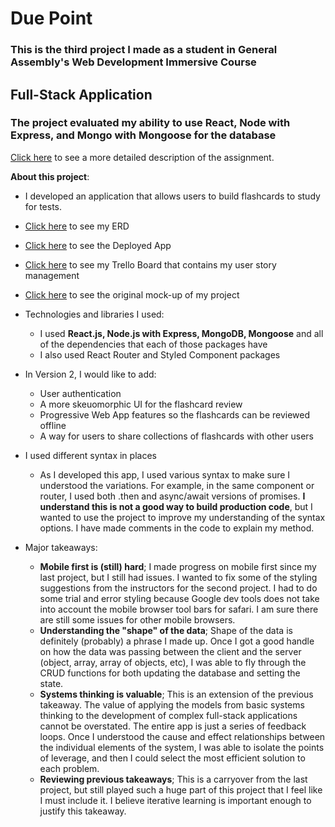 # Due Point

### This is the third project I made as a student in General Assembly's Web Development Immersive Course

## Full-Stack Application

### The project evaluated my ability to use React, Node with Express, and Mongo with Mongoose for the database

[Click here](/Project_Guidelines_README.md) to see a more detailed description of the assignment.

**About this project**:
  - I developed an application that allows users to build flashcards to study for tests.
  - [Click here](/Due_Point_ERD.pdf) to see my ERD
  - [Click here](https://due-point.herokuapp.com/) to see the Deployed App
  - [Click here](https://trello.com/b/Qznu4Q1Y/jacksonwdithirdproject) to see my Trello Board that contains my user story management
  - [Click here](https://www.figma.com/file/WG8ecyOY4z2ns4SlY4sCNoHc/Due-Point) to see the original mock-up of my project
  - Technologies and libraries I used:
    - I used **React.js, Node.js with Express, MongoDB, Mongoose** and all of the dependencies that each of those packages have
    - I also used React Router and Styled Component packages
  - In Version 2, I would like to add:
    - User authentication
    - A more skeuomorphic UI for the flashcard review
    - Progressive Web App features so the flashcards can be reviewed offline
    - A way for users to share collections of flashcards with other users
  - I used different syntax in places
    - As I developed this app, I used various syntax to make sure I understood the variations. For example, in the same component or router, I used both .then and async/await versions of promises. **I understand this is not a good way to build production code**, but I wanted to use the project to improve my understanding of the syntax options. I have made comments in the code to explain my method.

  - Major takeaways:
    - **Mobile first is (still) hard**; I made progress on mobile first since my last project, but I still had issues. I wanted to fix some of the styling suggestions from the instructors for the second project. I had to do some trial and error styling because Google dev tools does not take into account the mobile browser tool bars for safari. I am sure there are still some issues for other mobile browsers. 
    - **Understanding the "shape" of the data**; Shape of the data is definitely (probably) a phrase I made up. Once I got a good handle on how the data was passing between the client and the server (object, array, array of objects, etc), I was able to fly through the CRUD functions for both updating the database and setting the state.
    - **Systems thinking is valuable**; This is an extension of the previous takeaway. The value of applying the models from basic systems thinking to the development of complex full-stack applications cannot be overstated. The entire app is just a series of feedback loops. Once I understood the cause and effect relationships between the individual elements of the system, I was able to isolate the points of leverage, and then I could select the most efficient solution to each problem. 
    - **Reviewing previous takeaways**; This is a carryover from the last project, but still played such a huge part of this project that I feel like I must include it. I believe iterative learning is important enough to justify this takeaway.
    